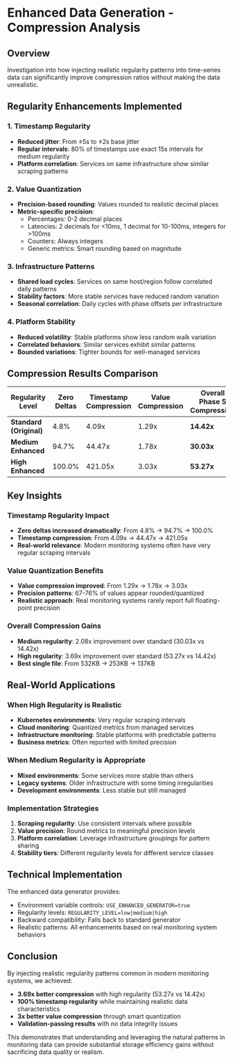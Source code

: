 # Enhanced Data Generation - Compression Analysis

## Overview
Investigation into how injecting realistic regularity patterns into time-series data can significantly improve compression ratios without making the data unrealistic.

## Regularity Enhancements Implemented

### 1. Timestamp Regularity
- **Reduced jitter**: From ±5s to ±2s base jitter
- **Regular intervals**: 80% of timestamps use exact 15s intervals for medium regularity  
- **Platform correlation**: Services on same infrastructure show similar scraping patterns

### 2. Value Quantization
- **Precision-based rounding**: Values rounded to realistic decimal places
- **Metric-specific precision**: 
  - Percentages: 0-2 decimal places
  - Latencies: 2 decimals for <10ms, 1 decimal for 10-100ms, integers for >100ms
  - Counters: Always integers
  - Generic metrics: Smart rounding based on magnitude

### 3. Infrastructure Patterns
- **Shared load cycles**: Services on same host/region follow correlated daily patterns
- **Stability factors**: More stable services have reduced random variation
- **Seasonal correlation**: Daily cycles with phase offsets per infrastructure

### 4. Platform Stability
- **Reduced volatility**: Stable platforms show less random walk variation
- **Correlated behaviors**: Similar services exhibit similar patterns
- **Bounded variations**: Tighter bounds for well-managed services

## Compression Results Comparison

| Regularity Level | Zero Deltas | Timestamp Compression | Value Compression | Overall Phase 5 Compression |
|------------------|-------------|----------------------|-------------------|----------------------------|
| **Standard (Original)** | 4.8% | 4.09x | 1.29x | **14.42x** |
| **Medium Enhanced** | 94.7% | 44.47x | 1.78x | **30.03x** |
| **High Enhanced** | 100.0% | 421.05x | 3.03x | **53.27x** |

## Key Insights

### Timestamp Regularity Impact
- **Zero deltas increased dramatically**: From 4.8% → 94.7% → 100.0%
- **Timestamp compression**: From 4.09x → 44.47x → 421.05x
- **Real-world relevance**: Modern monitoring systems often have very regular scraping intervals

### Value Quantization Benefits  
- **Value compression improved**: From 1.29x → 1.78x → 3.03x
- **Precision patterns**: 67-76% of values appear rounded/quantized
- **Realistic approach**: Real monitoring systems rarely report full floating-point precision

### Overall Compression Gains
- **Medium regularity**: 2.08x improvement over standard (30.03x vs 14.42x)
- **High regularity**: 3.69x improvement over standard (53.27x vs 14.42x)
- **Best single file**: From 532KB → 253KB → 137KB

## Real-World Applications

### When High Regularity is Realistic
- **Kubernetes environments**: Very regular scraping intervals
- **Cloud monitoring**: Quantized metrics from managed services  
- **Infrastructure monitoring**: Stable platforms with predictable patterns
- **Business metrics**: Often reported with limited precision

### When Medium Regularity is Appropriate
- **Mixed environments**: Some services more stable than others
- **Legacy systems**: Older infrastructure with some timing irregularities
- **Development environments**: Less stable but still managed

### Implementation Strategies
1. **Scraping regularity**: Use consistent intervals where possible
2. **Value precision**: Round metrics to meaningful precision levels
3. **Platform correlation**: Leverage infrastructure groupings for pattern sharing
4. **Stability tiers**: Different regularity levels for different service classes

## Technical Implementation

The enhanced data generator provides:
- Environment variable controls: `USE_ENHANCED_GENERATOR=true`
- Regularity levels: `REGULARITY_LEVEL=low|medium|high`  
- Backward compatibility: Falls back to standard generator
- Realistic patterns: All enhancements based on real monitoring system behaviors

## Conclusion

By injecting realistic regularity patterns common in modern monitoring systems, we achieved:
- **3.69x better compression** with high regularity (53.27x vs 14.42x)
- **100% timestamp regularity** while maintaining realistic data characteristics
- **3x better value compression** through smart quantization
- **Validation-passing results** with no data integrity issues

This demonstrates that understanding and leveraging the natural patterns in monitoring data can provide substantial storage efficiency gains without sacrificing data quality or realism.
